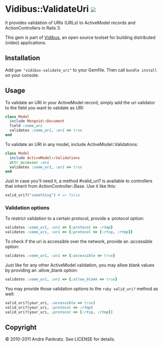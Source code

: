 # Vidibus::ValidateUri [![](http://travis-ci.org/vidibus/vidibus-validate_uri.png)](http://travis-ci.org/vidibus/vidibus-validate_uri)

It provides validation of URIs (URLs) to ActiveModel records and ActionControllers in Rails 3.

This gem is part of [Vidibus](http://vidibus.org), an open source toolset for building distributed (video) applications.

## Installation

Add `gem "vidibus-validate_uri"` to your Gemfile. Then call `bundle install` on your console.


## Usage

To validate an URI in your ActiveModel record, simply add the uri validator to the field you want to validate as URI:

```ruby
class Model
  include Mongoid::Document
  field :some_uri
  validates :some_uri, :uri => true
end
```

To validate an URI in any model, include ActiveModel::Validations:

```ruby
class Model
  include ActiveModel::Validations
  attr_accessor :uri
  validates :some_uri, :uri => true
end
```

Just in case you'll need it, a method #valid_uri? is available to controllers that inherit from ActionController::Base. Use it like this:

```ruby
valid_uri?("something") # => false
```

### Validation options

To restrict validation to a certain protocol, provide a :protocol option:

```ruby
validates :some_uri, :uri => {:protocol => :rtmp}
validates :some_uri, :uri => {:protocol => [:rtsp, :rtmp]}
```

To check if the uri is accessible over the network, provide an :accessible option:

```ruby
validates :some_uri, :uri => {:accessible => true}
```

Just like for any other ActiveModel validation, you may allow blank values by providing an :allow_blank option:

```ruby
validates :some_uri, :uri => {:allow_blank => true}
```

You may provide those validation options to the `ruby valid_uri?` method as well:

```ruby
valid_uri?(your_uri, :accessible => true)
valid_uri?(your_uri, :protocol => :rtmp)
valid_uri?(your_uri, :protocol => [:rtsp, :rtmp])
```

## Copyright

&copy; 2010-2011 Andre Pankratz. See LICENSE for details.
